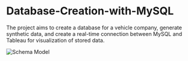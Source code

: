 # Database-Creation-with-MySQL

The project aims to create a database for a vehicle company, generate synthetic data, and create a real-time connection between MySQL and Tableau for visualization of stored data.

![Schema Model](https://github.com/Amrah-Hasanov/Database-Creation-with-MySQL/assets/145210183/54891e63-efe2-43f4-9e15-5cc70c5d0247)

